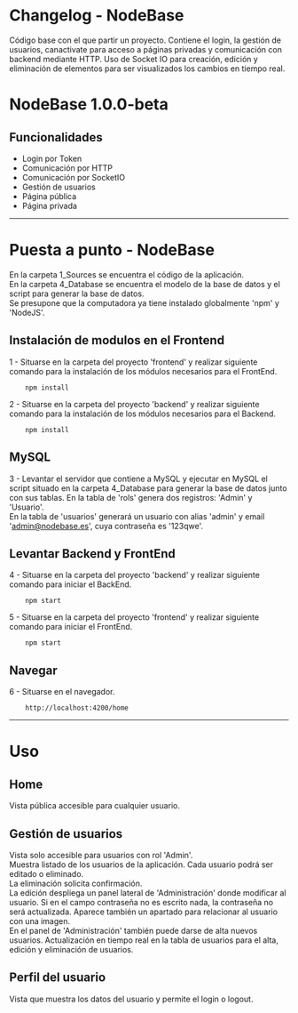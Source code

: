 # Changelog - NodeBase
Código base con el que partir un proyecto. Contiene el login, la gestión de usuarios, canactivate para acceso a páginas privadas y comunicación con backend mediante HTTP.
Uso de Socket IO para creación, edición y eliminación de elementos para ser visualizados los cambios en tiempo real.

# NodeBase 1.0.0-beta
## Funcionalidades
* Login por Token
* Comunicación por HTTP
* Comunicación por SocketIO
* Gestión de usuarios
* Página pública
* Página privada

--- 
# Puesta a punto - NodeBase
En la carpeta 1_Sources se encuentra el código de la aplicación.  
En la carpeta 4_Database se encuentra el modelo de la base de datos y el script para generar la base de datos.  
Se presupone que la computadora ya tiene instalado globalmente 'npm' y 'NodeJS'.

## Instalación de modulos en el Frontend
1 - Situarse en la carpeta del proyecto 'frontend' y realizar siguiente comando para la instalación de los módulos necesarios para el FrontEnd.
~~~
    npm install
~~~

2 - Situarse en la carpeta del proyecto 'backend' y realizar siguiente comando para la instalación de los módulos necesarios para el Backend.
~~~
    npm install
~~~

## MySQL
3 - Levantar el servidor que contiene a MySQL y ejecutar en MySQL el script situado en la carpeta 4_Database para generar la base de datos junto con sus tablas.
En la tabla de 'rols' genera dos registros: 'Admin' y 'Usuario'.  
En la tabla de 'usuarios' generará un usuario con alias 'admin' y email 'admin@nodebase.es', cuya contraseña es '123qwe'.

## Levantar Backend y FrontEnd
4 - Situarse en la carpeta del proyecto 'backend' y realizar siguiente comando para iniciar el BackEnd.
~~~
    npm start
~~~

5 - Situarse en la carpeta del proyecto 'frontend' y realizar siguiente comando para iniciar el FrontEnd.
~~~
    npm start
~~~

## Navegar
6 - Situarse en el navegador.
~~~
    http://localhost:4200/home
~~~

---
# Uso
## Home
Vista pública accesible para cualquier usuario.

## Gestión de usuarios
Vista solo accesible para usuarios con rol 'Admin'.   
Muestra listado de los usuarios de la aplicación. Cada usuario podrá ser editado o eliminado.  
La eliminación  solicita confirmación.   
La edición despliega un panel lateral de 'Administración' donde modificar al usuario. Si en el campo contraseña no es escrito nada, la contraseña no será actualizada. 
Aparece también un apartado para relacionar al usuario con una imagen.   
En el panel de 'Administración' también puede darse de alta nuevos usuarios.
Actualización en tiempo real en la tabla de usuarios para el alta, edición y eliminación de usuarios.

## Perfil del usuario
Vista que muestra los datos del usuario y permite el login o logout.